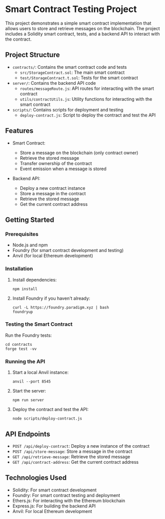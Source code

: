 # Smart Contract Testing Project

This project demonstrates a simple smart contract implementation that allows users to store and retrieve messages on the blockchain. The project includes a Solidity smart contract, tests, and a backend API to interact with the contract.

## Project Structure

- `contracts/`: Contains the smart contract code and tests
  - `src/StorageContract.sol`: The main smart contract
  - `test/StorageContract.t.sol`: Tests for the smart contract
- `server/`: Contains the backend API code
  - `routes/messageRoute.js`: API routes for interacting with the smart contract
  - `utils/contractUtils.js`: Utility functions for interacting with the smart contract
- `scripts/`: Contains scripts for deployment and testing
  - `deploy-contract.js`: Script to deploy the contract and test the API

## Features

- Smart Contract:

  - Store a message on the blockchain (only contract owner)
  - Retrieve the stored message
  - Transfer ownership of the contract
  - Event emission when a message is stored

- Backend API:
  - Deploy a new contract instance
  - Store a message in the contract
  - Retrieve the stored message
  - Get the current contract address

## Getting Started

### Prerequisites

- Node.js and npm
- Foundry (for smart contract development and testing)
- Anvil (for local Ethereum development)

### Installation

1. Install dependencies:

   ```
   npm install
   ```

2. Install Foundry if you haven't already:
   ```
   curl -L https://foundry.paradigm.xyz | bash
   foundryup
   ```

### Testing the Smart Contract

Run the Foundry tests:

```
cd contracts
forge test -vv
```

### Running the API

1. Start a local Anvil instance:

   ```
   anvil --port 8545
   ```

2. Start the server:

   ```
   npm run server
   ```

3. Deploy the contract and test the API:
   ```
   node scripts/deploy-contract.js
   ```

## API Endpoints

- `POST /api/deploy-contract`: Deploy a new instance of the contract
- `POST /api/store-message`: Store a message in the contract
- `GET /api/retrieve-message`: Retrieve the stored message
- `GET /api/contract-address`: Get the current contract address

## Technologies Used

- Solidity: For smart contract development
- Foundry: For smart contract testing and deployment
- Ethers.js: For interacting with the Ethereum blockchain
- Express.js: For building the backend API
- Anvil: For local Ethereum development

```


```
